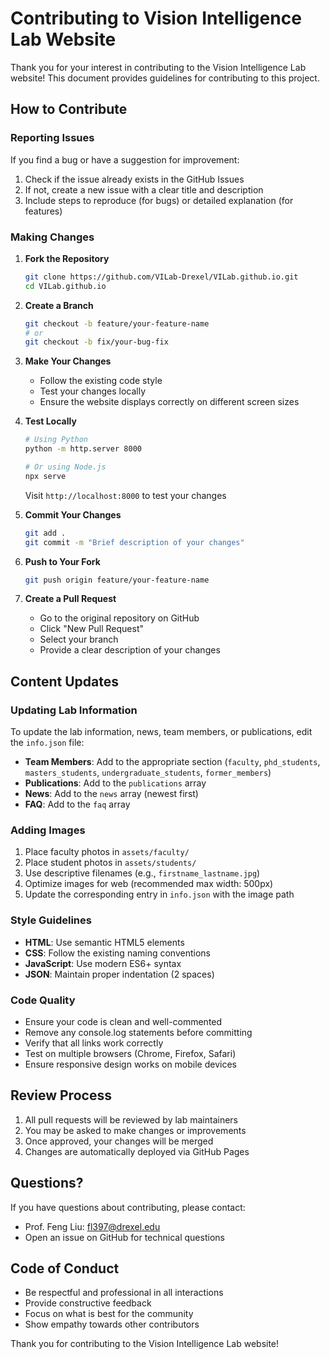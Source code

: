 # Contributing to Vision Intelligence Lab Website

Thank you for your interest in contributing to the Vision Intelligence Lab website! This document provides guidelines for contributing to this project.

## How to Contribute

### Reporting Issues

If you find a bug or have a suggestion for improvement:

1. Check if the issue already exists in the GitHub Issues
2. If not, create a new issue with a clear title and description
3. Include steps to reproduce (for bugs) or detailed explanation (for features)

### Making Changes

1. **Fork the Repository**
   ```bash
   git clone https://github.com/VILab-Drexel/VILab.github.io.git
   cd VILab.github.io
   ```

2. **Create a Branch**
   ```bash
   git checkout -b feature/your-feature-name
   # or
   git checkout -b fix/your-bug-fix
   ```

3. **Make Your Changes**
   - Follow the existing code style
   - Test your changes locally
   - Ensure the website displays correctly on different screen sizes

4. **Test Locally**
   ```bash
   # Using Python
   python -m http.server 8000

   # Or using Node.js
   npx serve
   ```

   Visit `http://localhost:8000` to test your changes

5. **Commit Your Changes**
   ```bash
   git add .
   git commit -m "Brief description of your changes"
   ```

6. **Push to Your Fork**
   ```bash
   git push origin feature/your-feature-name
   ```

7. **Create a Pull Request**
   - Go to the original repository on GitHub
   - Click "New Pull Request"
   - Select your branch
   - Provide a clear description of your changes

## Content Updates

### Updating Lab Information

To update the lab information, news, team members, or publications, edit the `info.json` file:

- **Team Members**: Add to the appropriate section (`faculty`, `phd_students`, `masters_students`, `undergraduate_students`, `former_members`)
- **Publications**: Add to the `publications` array
- **News**: Add to the `news` array (newest first)
- **FAQ**: Add to the `faq` array

### Adding Images

1. Place faculty photos in `assets/faculty/`
2. Place student photos in `assets/students/`
3. Use descriptive filenames (e.g., `firstname_lastname.jpg`)
4. Optimize images for web (recommended max width: 500px)
5. Update the corresponding entry in `info.json` with the image path

### Style Guidelines

- **HTML**: Use semantic HTML5 elements
- **CSS**: Follow the existing naming conventions
- **JavaScript**: Use modern ES6+ syntax
- **JSON**: Maintain proper indentation (2 spaces)

### Code Quality

- Ensure your code is clean and well-commented
- Remove any console.log statements before committing
- Verify that all links work correctly
- Test on multiple browsers (Chrome, Firefox, Safari)
- Ensure responsive design works on mobile devices

## Review Process

1. All pull requests will be reviewed by lab maintainers
2. You may be asked to make changes or improvements
3. Once approved, your changes will be merged
4. Changes are automatically deployed via GitHub Pages

## Questions?

If you have questions about contributing, please contact:

- Prof. Feng Liu: fl397@drexel.edu
- Open an issue on GitHub for technical questions

## Code of Conduct

- Be respectful and professional in all interactions
- Provide constructive feedback
- Focus on what is best for the community
- Show empathy towards other contributors

Thank you for contributing to the Vision Intelligence Lab website!

